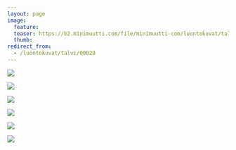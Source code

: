 ```yaml
---
layout: page
image:
  feature:
  teaser: https://b2.minimuutti.com/file/minimuutti-com/luontokuvat/talvi/DS40804-245px.jpg
  thumb:
redirect_from:
  - /luontokuvat/talvi/00029
---
```


![](https://b2.minimuutti.com/file/minimuutti-com/luontokuvat/talvi/DS40443-800px.jpg)

![](https://b2.minimuutti.com/file/minimuutti-com/luontokuvat/talvi/DS40452-800px.jpg)

![](https://b2.minimuutti.com/file/minimuutti-com/luontokuvat/talvi/DS40456-800px.jpg)

![](https://b2.minimuutti.com/file/minimuutti-com/luontokuvat/talvi/DS40461-800px.jpg)

![](https://b2.minimuutti.com/file/minimuutti-com/luontokuvat/talvi/DS40796-800px.jpg)

![](https://b2.minimuutti.com/file/minimuutti-com/luontokuvat/talvi/DS40804-800px.jpg)
